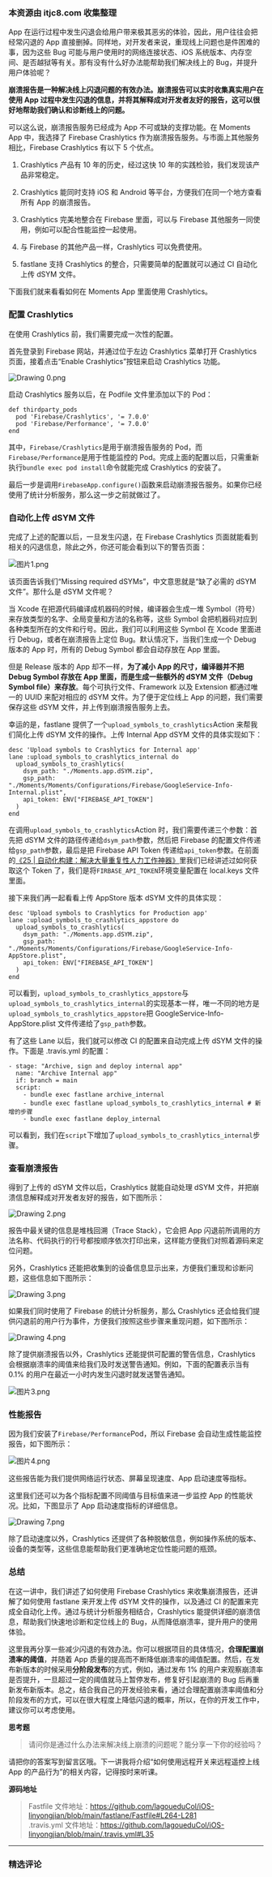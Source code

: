 ### 本资源由 itjc8.com 收集整理
<p data-nodeid="619" class="">App 在运行过程中发生闪退会给用户带来极其恶劣的体验，因此，用户往往会把经常闪退的 App 直接删掉。同样地，对开发者来说，重现线上问题也是件困难的事，因为这些 Bug 可能与用户使用时的网络连接状态、iOS 系统版本、内存空间、是否越狱等有关。那有没有什么好办法能帮助我们解决线上的 Bug，并提升用户体验呢？</p>
<p data-nodeid="620"><strong data-nodeid="688">崩溃报告是一种解决线上闪退问题的有效办法。崩溃报告可以实时收集真实用户在使用 App 过程中发生闪退的信息，并将其解释成对开发者友好的报告，这可以很好地帮助我们确认和诊断线上的问题。</strong></p>
<p data-nodeid="621">可以这么说，崩溃报告服务已经成为 App 不可或缺的支撑功能。在 Moments App 中，我选择了 Firebase Crashlytics 作为崩溃报告服务。与市面上其他服务相比，Firebase Crashlytics 有以下 5 个优点。</p>
<ol data-nodeid="622">
<li data-nodeid="623">
<p data-nodeid="624">Crashlytics 产品有 10 年的历史，经过这快 10 年的实践检验，我们发现该产品非常稳定。</p>
</li>
<li data-nodeid="625">
<p data-nodeid="626">Crashlytics 能同时支持 iOS 和 Android 等平台，方便我们在同一个地方查看所有 App 的崩溃报告。</p>
</li>
<li data-nodeid="627">
<p data-nodeid="628">Crashlytics 完美地整合在 Firebase 里面，可以与 Firebase 其他服务一同使用，例如可以配合性能监控一起使用。</p>
</li>
<li data-nodeid="629">
<p data-nodeid="630">与 Firebase 的其他产品一样，Crashlytics 可以免费使用。</p>
</li>
<li data-nodeid="631">
<p data-nodeid="632">fastlane 支持 Crashlytics 的整合，只需要简单的配置就可以通过 CI 自动化上传 dSYM 文件。</p>
</li>
</ol>
<p data-nodeid="633">下面我们就来看看如何在 Moments App 里面使用 Crashlytics。</p>
<h3 data-nodeid="634">配置 Crashlytics</h3>
<p data-nodeid="635">在使用 Crashlytics 前，我们需要完成一次性的配置。</p>
<p data-nodeid="636">首先登录到 Firebase 网站，并通过位于左边 Crashlytics 菜单打开 Crashlytics 页面，接着点击“Enable Crashlytics”按钮来启动 Crashlytics 功能。</p>
<p data-nodeid="637"><img src="https://s0.lgstatic.com/i/image6/M00/41/5A/CioPOWCrg9uAHGPoAAMmXqOKJGo185.png" alt="Drawing 0.png" data-nodeid="701"></p>
<p data-nodeid="638">启动 Crashlytics 服务以后，在 Podfile 文件里添加以下的 Pod：</p>
<pre class="lang-java" data-nodeid="639"><code data-language="java">def thirdparty_pods
  pod <span class="hljs-string">'Firebase/Crashlytics'</span>, <span class="hljs-string">'= 7.0.0'</span>
  pod <span class="hljs-string">'Firebase/Performance'</span>, <span class="hljs-string">'= 7.0.0'</span>
end
</code></pre>
<p data-nodeid="640">其中，<code data-backticks="1" data-nodeid="704">Firebase/Crashlytics</code>是用于崩溃报告服务的 Pod，而<code data-backticks="1" data-nodeid="706">Firebase/Performance</code>是用于性能监控的 Pod。完成上面的配置以后，只需重新执行<code data-backticks="1" data-nodeid="708">bundle exec pod install</code>命令就能完成 Crashlytics 的安装了。</p>
<p data-nodeid="641">最后一步是调用<code data-backticks="1" data-nodeid="711">FirebaseApp.configure()</code>函数来启动崩溃报告服务。如果你已经使用了统计分析服务，那么这一步之前就做过了。</p>
<h3 data-nodeid="642">自动化上传 dSYM 文件</h3>
<p data-nodeid="1649">完成了上述的配置以后，一旦发生闪退，在 Firebase Crashlytics 页面就能看到相关的闪退信息，除此之外，你还可能会看到以下的警告页面：</p>
<p data-nodeid="1650"><img src="https://s0.lgstatic.com/i/image6/M00/41/C7/CioPOWCt9oiAGLfXAASImtow89w029.png" alt="图片1.png" data-nodeid="1654"></p>




<p data-nodeid="645">该页面告诉我们“Missing required dSYMs”，中文意思就是“缺了必需的 dSYM 文件”。那什么是 dSYM 文件呢？</p>
<p data-nodeid="646">当 Xcode 在把源代码编译成机器码的时候，编译器会生成一堆 Symbol（符号）来存放类型的名字、全局变量和方法的名称等，这些 Symbol 会把机器码对应到各种类型所在的文件和行号。因此，我们可以利用这些 Symbol 在 Xcode 里面进行 Debug，或者在崩溃报告上定位 Bug。默认情况下，当我们生成一个 Debug 版本的 App 时，所有的 Debug Symbol 都会自动存放在 App 里面。</p>
<p data-nodeid="647">但是 Release 版本的 App 却不一样，<strong data-nodeid="725">为了减小 App 的尺寸，编译器并不把 Debug Symbol 存放在 App 里面，而是生成一些额外的 dSYM 文件（Debug Symbol file）来存放</strong>。每个可执行文件、Framework 以及 Extension 都通过唯一的 UUID 来配对相应的 dSYM 文件。为了便于定位线上 App 的问题，我们需要保存这些 dSYM 文件，并上传到崩溃报告服务上去。</p>
<p data-nodeid="648">幸运的是，fastlane 提供了一个<code data-backticks="1" data-nodeid="727">upload_symbols_to_crashlytics</code>Action 来帮我们简化上传 dSYM 文件的操作。上传 Internal App dSYM 文件的具体实现如下：</p>
<pre class="lang-ruby" data-nodeid="649"><code data-language="ruby">desc <span class="hljs-string">'Upload symbols to Crashlytics for Internal app'</span>
lane <span class="hljs-symbol">:upload_symbols_to_crashlytics_internal</span> <span class="hljs-keyword">do</span>
  upload_symbols_to_crashlytics(
    <span class="hljs-symbol">dsym_path:</span> <span class="hljs-string">"./Moments.app.dSYM.zip"</span>,
    <span class="hljs-symbol">gsp_path:</span> <span class="hljs-string">"./Moments/Moments/Configurations/Firebase/GoogleService-Info-Internal.plist"</span>,
    <span class="hljs-symbol">api_token:</span> ENV[<span class="hljs-string">"FIREBASE_API_TOKEN"</span>]
  )
<span class="hljs-keyword">end</span>
</code></pre>
<p data-nodeid="650">在调用<code data-backticks="1" data-nodeid="730">upload_symbols_to_crashlytics</code>Action 时，我们需要传递三个参数：首先把 dSYM 文件的路径传递给<code data-backticks="1" data-nodeid="732">dsym_path</code>参数，然后把 Firebase 的配置文件传递给<code data-backticks="1" data-nodeid="734">gsp_path</code>参数，最后是把 Firebase API Token 传递给<code data-backticks="1" data-nodeid="736">api_token</code>参数。在前面的<a href="https://kaiwu.lagou.com/course/courseInfo.htm?courseId=657&amp;sid=20-h5Url-0&amp;buyFrom=2&amp;pageId=1pz4#/detail/pc?id=6680&amp;fileGuid=xxQTRXtVcqtHK6j8" data-nodeid="742">《25 | 自动化构建：解决大量重复性人力工作神器》</a>里我们已经讲述过如何获取这个 Token 了，我们是将<code data-backticks="1" data-nodeid="744">FIRBASE_API_TOKEN</code>环境变量配置在 local.keys 文件里面。</p>
<p data-nodeid="651">接下来我们再一起看看上传 AppStore 版本 dSYM 文件的具体实现：</p>
<pre class="lang-ruby" data-nodeid="652"><code data-language="ruby">desc <span class="hljs-string">'Upload symbols to Crashlytics for Production app'</span>
lane <span class="hljs-symbol">:upload_symbols_to_crashlytics_appstore</span> <span class="hljs-keyword">do</span>
  upload_symbols_to_crashlytics(
    <span class="hljs-symbol">dsym_path:</span> <span class="hljs-string">"./Moments.app.dSYM.zip"</span>,
    <span class="hljs-symbol">gsp_path:</span> <span class="hljs-string">"./Moments/Moments/Configurations/Firebase/GoogleService-Info-AppStore.plist"</span>,
    <span class="hljs-symbol">api_token:</span> ENV[<span class="hljs-string">"FIREBASE_API_TOKEN"</span>]
  )
<span class="hljs-keyword">end</span>
</code></pre>
<p data-nodeid="653">可以看到，<code data-backticks="1" data-nodeid="748">upload_symbols_to_crashlytics_appstore</code>与<code data-backticks="1" data-nodeid="750">upload_symbols_to_crashlytics_internal</code>的实现基本一样，唯一不同的地方是<code data-backticks="1" data-nodeid="752">upload_symbols_to_crashlytics_appstore</code>把 GoogleService-Info-AppStore.plist 文件传递给了<code data-backticks="1" data-nodeid="754">gsp_path</code>参数。</p>
<p data-nodeid="654">有了这些 Lane 以后，我们就可以修改 CI 的配置来自动完成上传 dSYM 文件的操作。下面是 .travis.yml 的配置：</p>
<pre class="lang-yaml" data-nodeid="655"><code data-language="yaml"><span class="hljs-bullet">-</span> <span class="hljs-attr">stage:</span> <span class="hljs-string">"Archive, sign and deploy internal app"</span>
  <span class="hljs-attr">name:</span> <span class="hljs-string">"Archive Internal app"</span>
  <span class="hljs-attr">if:</span> <span class="hljs-string">branch</span> <span class="hljs-string">=</span> <span class="hljs-string">main</span>
  <span class="hljs-attr">script:</span>
    <span class="hljs-bullet">-</span> <span class="hljs-string">bundle</span> <span class="hljs-string">exec</span> <span class="hljs-string">fastlane</span> <span class="hljs-string">archive_internal</span>
    <span class="hljs-bullet">-</span> <span class="hljs-string">bundle</span> <span class="hljs-string">exec</span> <span class="hljs-string">fastlane</span> <span class="hljs-string">upload_symbols_to_crashlytics_internal</span> <span class="hljs-comment"># 新增的步骤</span>
    <span class="hljs-bullet">-</span> <span class="hljs-string">bundle</span> <span class="hljs-string">exec</span> <span class="hljs-string">fastlane</span> <span class="hljs-string">deploy_internal</span>
</code></pre>
<p data-nodeid="656">可以看到，我们在<code data-backticks="1" data-nodeid="758">script</code>下增加了<code data-backticks="1" data-nodeid="760">upload_symbols_to_crashlytics_internal</code>步骤。</p>
<h3 data-nodeid="657">查看崩溃报告</h3>
<p data-nodeid="658">得到了上传的 dSYM 文件以后，Crashlytics 就能自动处理 dSYM 文件，并把崩溃信息解释成对开发者友好的报告，如下图所示：</p>
<p data-nodeid="659"><img src="https://s0.lgstatic.com/i/image6/M01/41/51/Cgp9HWCrg_GAVqX7AAJUyq4Wg7c868.png" alt="Drawing 2.png" data-nodeid="766"></p>
<p data-nodeid="660">报告中最关键的信息是堆栈回溯（Trace Stack），它会把 App 闪退前所调用的方法名称、代码执行的行号都按顺序依次打印出来，这样能方便我们对照着源码来定位问题。</p>
<p data-nodeid="661">另外，Crashlytics 还能把收集到的设备信息显示出来，方便我们重现和诊断问题，这些信息如下图所示：</p>
<p data-nodeid="662"><img src="https://s0.lgstatic.com/i/image6/M01/41/51/Cgp9HWCrg_aASscLAAB9tjkKGTA430.png" alt="Drawing 3.png" data-nodeid="771"></p>
<p data-nodeid="663">如果我们同时使用了 Firebase 的统计分析服务，那么 Crashlytics 还会给我们提供闪退前的用户行为事件，方便我们按照这些步骤来重现问题，如下图所示：</p>
<p data-nodeid="664"><img src="https://s0.lgstatic.com/i/image6/M01/41/5A/CioPOWCrg_uAWvqlAACNjcsm3ps311.png" alt="Drawing 4.png" data-nodeid="775"></p>
<p data-nodeid="4115">除了提供崩溃报告以外，Crashlytics 还能提供可配置的警告信息，Crashlytics 会根据崩溃率的阈值来给我们及时发送警告通知。例如，下面的配置表示当有 0.1% 的用户在最近一小时内发生闪退时就发送警告通知。</p>
<p data-nodeid="4116" class=""><img src="https://s0.lgstatic.com/i/image6/M01/41/C7/CioPOWCt9vKASHf_AAGEXm8i864118.png" alt="图片3.png" data-nodeid="4120"></p>




<h3 data-nodeid="667" class="">性能报告</h3>
<p data-nodeid="4937">因为我们安装了<code data-backticks="1" data-nodeid="4940">Firebase/Performance</code>Pod，所以 Firebase 会自动生成性能监控报告，如下图所示：</p>
<p data-nodeid="4938" class="te-preview-highlight"><img src="https://s0.lgstatic.com/i/image6/M01/41/C7/CioPOWCt9xqABA89AAUscXwHDVg298.png" alt="图片4.png" data-nodeid="4944"></p>


<p data-nodeid="670" class="">这些报告能为我们提供网络运行状态、屏幕呈现速度、App 启动速度等指标。</p>
<p data-nodeid="3293" class="">这里我们还可以为各个指标配置不同阈值与目标值来进一步监控 App 的性能状况。比如，下图显示了 App 启动速度指标的详细信息。</p>
<p data-nodeid="3294" class=""><img src="https://s0.lgstatic.com/i/image6/M01/41/52/Cgp9HWCrhBSAMMylAAIEEs1Bhvk758.png" alt="Drawing 7.png" data-nodeid="3298"></p>


<p data-nodeid="673">除了启动速度以外，Crashlytics 还提供了各种脱敏信息，例如操作系统的版本、设备的类型等，这些信息能帮助我们更准确地定位性能问题的瓶颈。</p>
<h3 data-nodeid="674">总结</h3>
<p data-nodeid="675">在这一讲中，我们讲述了如何使用 Firebase Crashlytics 来收集崩溃报告，还讲解了如何使用 fastlane 来开发上传 dSYM 文件的操作，以及通过 CI 的配置来完成全自动化上传。通过与统计分析服务相结合，Crashlytics 能提供详细的崩溃信息，帮助我们快速地诊断和定位线上的 Bug，从而降低崩溃率，提升用户的使用体验。</p>
<p data-nodeid="676">这里我再分享一些减少闪退的有效办法。你可以根据项目的具体情况，<strong data-nodeid="804">合理配置崩溃率的阈值</strong>，并随着 App 质量的提高而不断降低崩溃率的阈值配置。然后，在发布新版本的时候采用<strong data-nodeid="805">分阶段发布</strong>的方式，例如，通过发布 1% 的用户来观察崩溃率是否提升，一旦超过一定的阈值就马上暂停发布，修复好引起崩溃的 Bug 后再重新发布新版本。总之，结合我自己的开发经验来看，通过合理配置崩溃率阈值和分阶段发布的方式，可以在很大程度上降低闪退的概率，所以，在你的开发工作中，建议你可以考虑使用。</p>
<p data-nodeid="677"><strong data-nodeid="809">思考题</strong></p>
<blockquote data-nodeid="678">
<p data-nodeid="679">请问你是通过什么办法来解决线上崩溃的问题呢？能分享一下你的经验吗？</p>
</blockquote>
<p data-nodeid="680">请把你的答案写到留言区哦。下一讲我将介绍“如何使用远程开关来远程遥控上线 App 的产品行为”的相关内容，记得按时来听课。</p>
<p data-nodeid="681"><strong data-nodeid="815">源码地址</strong></p>
<blockquote data-nodeid="682">
<p data-nodeid="683" class="">Fastfile 文件地址：<a href="https://github.com/lagoueduCol/iOS-linyongjian/blob/main/fastlane/Fastfile#L264-L281?fileGuid=xxQTRXtVcqtHK6j8" data-nodeid="819">https://github.com/lagoueduCol/iOS-linyongjian/blob/main/fastlane/Fastfile#L264-L281</a><br>
.travis.yml 文件地址：<a href="https://github.com/lagoueduCol/iOS-linyongjian/blob/main/.travis.yml#L35?fileGuid=xxQTRXtVcqtHK6j8" data-nodeid="824">https://github.com/lagoueduCol/iOS-linyongjian/blob/main/.travis.yml#L35</a></p>
</blockquote>

---

### 精选评论



